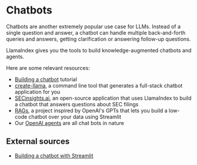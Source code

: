 # Chatbots

Chatbots are another extremely popular use case for LLMs. Instead of a single question and answer, a chatbot can handle multiple back-and-forth queries and answers, getting clarification or answering follow-up questions.

LlamaIndex gives you the tools to build knowledge-augmented chatbots and agents.

Here are some relevant resources:

- [Building a chatbot](../understanding/putting_it_all_together/chatbots/building_a_chatbot.md) tutorial
- [create-llama](https://blog.llamaindex.ai/create-llama-a-command-line-tool-to-generate-llamaindex-apps-8f7683021191), a command line tool that generates a full-stack chatbot application for you
- [SECinsights.ai](https://www.secinsights.ai/), an open-source application that uses LlamaIndex to build a chatbot that answers questions about SEC filings
- [RAGs](https://blog.llamaindex.ai/introducing-rags-your-personalized-chatgpt-experience-over-your-data-2b9d140769b1), a project inspired by OpenAI's GPTs that lets you build a low-code chatbot over your data using Streamlit
- Our [OpenAI agents](../module_guides/deploying/agents/modules.md) are all chat bots in nature

## External sources

- [Building a chatbot with Streamlit](https://blog.streamlit.io/build-a-chatbot-with-custom-data-sources-powered-by-llamaindex/)
